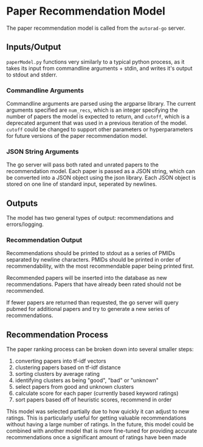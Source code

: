 # Paper Recommendation Model

The paper recommendation model is called from the `autorad-go` server.

## Inputs/Output

`paperModel.py` functions very similarly to a typical python process, as it
takes its input from commandline arguments + stdin, and writes it's output to
stdout and stderr.

### Commandline Arguments

Commandline arguments are parsed using the argparse library. The current 
arguments specified are `num_recs`, which is an integer specifying the number
of papers the model is expected to return, and `cutoff`, which is a
deprecated argument that was used in a previous iteration of the model.
`cutoff` could be changed to support other parameters or hyperparameters
for future versions of the paper recommendation model.

### JSON String Arguments

The go server will pass both rated and unrated papers to the recommendation 
model. Each paper is passed as a JSON string, which can be converted into a 
JSON object using the json library. Each JSON object is stored on one line
of standard input, seperated by newlines.

## Outputs

The model has two general types of output: recommendations and errors/logging.

### Recommendation Output

Recommendations should be printed to stdout as a series of PMIDs separated by
newline characters. PMIDs should be printed in order of recommendability,
with the most recommendable paper being printed first.

Recommended papers will be inserted into the database as new recommendations.
Papers that have
already been rated should not be recommended. 

If fewer papers are
returned than requested, the go server will query pubmed for additional papers
and try to generate a new series of recommendations.

## Recommendation Process

The paper ranking process can be broken down into several smaller steps:
1) converting papers into tf-idf vectors
1) clustering papers based on tf-idf distance
1) sorting clusters by average rating
1) identifying clusters as being "good", "bad" or "unknown"
1) select papers from good and unknown clusters
1) calculate score for each paper (currently based keyword ratings)
1) sort papers based off of heuristic scores, recommend in order

This model was selected partially due to how quickly it can adjust to new
ratings. This is particularly useful for getting valuable recommendations
without having a large number of ratings.
In the future, this model could be combined with another model that is more
fine-tuned for providing accurate recommendations once a significant amount of
ratings have been made